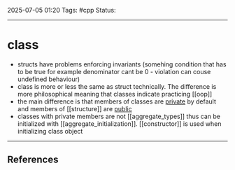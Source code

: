 
2025-07-05 01:20
Tags: #cpp
Status:

---
# class
- structs have problems enforcing invariants (somehing condition that has to be true for example denominator cant be 0 - violation can couse undefined behaviour) 
- class is more or less the same as struct technically. The difference is more philosophical meaning that classes indicate practicing [[oop]] 
- the main difference is that members of classes are [private](access_specifiers) by default and members of [[structure]] are [public](access_specifiers)
- classes with private members are not [[aggregate_types]] thus can be initialized with [[aggregate_initialization]]. [[constructor]] is used when initializing class object

---
## References



